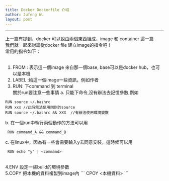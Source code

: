 ```yaml
---
title: Docker Dockerfile 介紹
author: Jufeng Wu
layout: post
---
```


----------------------
上一篇有提到，docker 可以說由兩個東西組成，image 和 container 這一篇<br/>
我們就一起來討論從docker file 建立image的指令吧！ <br/>
常用的指令如下：
<br/>
<br/>
1. FROM : 表示這一個image 來自那一個base, base可以是docker hub，也可以是本機<br/>
2. LABEL :給這一個image一些資訊，例如作者<br/>
3. RUN: 下command 到 terminal<br/>
關於run要注意一些事情
a. 只能下命令,沒有辦法去記憶參數,例如
```
RUN source ~/.bashrc
RUN xxx //此時無法使用剛剛的source
RUN source ~/.bashrc && XXX  //有辦法使用環境變數
```
b. 在一個run中執行兩個動作的方法可以用
```
 RUN command_A && command_B
```

c. 在linux中，因為有一些會需要輸入y去同意安裝，這時候可以用
```
 RUN echo "y" | <command>
```
<br/>
4.ENV 設定一些build的環境參數
<br/>
5.COPY 把本機的資料複製到image內
```
CPOY <本機資料> <image的資料>
```

